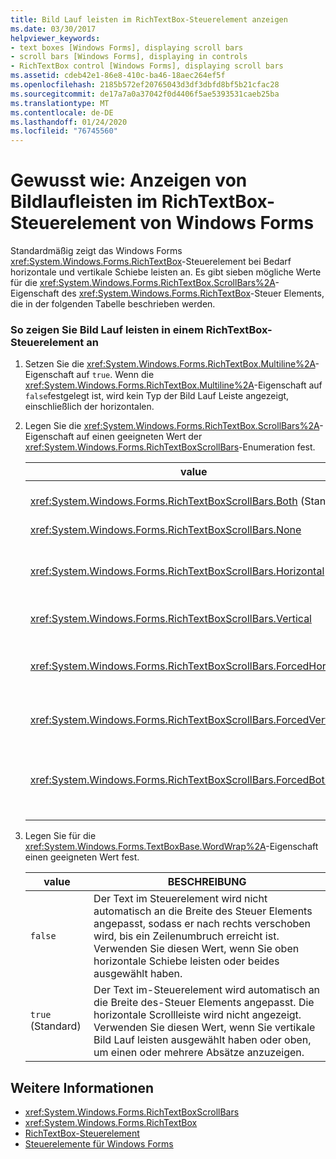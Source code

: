 ```yaml
---
title: Bild Lauf leisten im RichTextBox-Steuerelement anzeigen
ms.date: 03/30/2017
helpviewer_keywords:
- text boxes [Windows Forms], displaying scroll bars
- scroll bars [Windows Forms], displaying in controls
- RichTextBox control [Windows Forms], displaying scroll bars
ms.assetid: cdeb42e1-86e8-410c-ba46-18aec264ef5f
ms.openlocfilehash: 2185b572ef20765043d3df3dbfd8bf5b21cfac28
ms.sourcegitcommit: de17a7a0a37042f0d4406f5ae5393531caeb25ba
ms.translationtype: MT
ms.contentlocale: de-DE
ms.lasthandoff: 01/24/2020
ms.locfileid: "76745560"
---
```

# <a name="how-to-display-scroll-bars-in-the-windows-forms-richtextbox-control"></a>Gewusst wie: Anzeigen von Bildlaufleisten im RichTextBox-Steuerelement von Windows Forms
Standardmäßig zeigt das Windows Forms <xref:System.Windows.Forms.RichTextBox>-Steuerelement bei Bedarf horizontale und vertikale Schiebe leisten an. Es gibt sieben mögliche Werte für die <xref:System.Windows.Forms.RichTextBox.ScrollBars%2A>-Eigenschaft des <xref:System.Windows.Forms.RichTextBox>-Steuer Elements, die in der folgenden Tabelle beschrieben werden.  
  
### <a name="to-display-scroll-bars-in-a-richtextbox-control"></a>So zeigen Sie Bild Lauf leisten in einem RichTextBox-Steuerelement an  
  
1. Setzen Sie die <xref:System.Windows.Forms.RichTextBox.Multiline%2A>-Eigenschaft auf `true`. Wenn die <xref:System.Windows.Forms.RichTextBox.Multiline%2A>-Eigenschaft auf `false`festgelegt ist, wird kein Typ der Bild Lauf Leiste angezeigt, einschließlich der horizontalen.  
  
2. Legen Sie die <xref:System.Windows.Forms.RichTextBox.ScrollBars%2A>-Eigenschaft auf einen geeigneten Wert der <xref:System.Windows.Forms.RichTextBoxScrollBars>-Enumeration fest.  
  
    |value|BESCHREIBUNG|  
    |-----------|-----------------|  
    |<xref:System.Windows.Forms.RichTextBoxScrollBars.Both> (Standard)|Zeigt horizontale oder vertikale Schiebe leisten (oder beides) nur an, wenn Text die Breite oder Länge des Steuer Elements überschreitet.|  
    |<xref:System.Windows.Forms.RichTextBoxScrollBars.None>|Zeigt nie eine beliebige Bild Lauf Leiste an.|  
    |<xref:System.Windows.Forms.RichTextBoxScrollBars.Horizontal>|Zeigt eine horizontale Schiebe Leiste nur an, wenn der Text die Breite des Steuer Elements überschreitet. (Damit dies geschehen kann, muss die <xref:System.Windows.Forms.TextBoxBase.WordWrap%2A>-Eigenschaft auf `false`festgelegt werden.)|  
    |<xref:System.Windows.Forms.RichTextBoxScrollBars.Vertical>|Zeigt eine vertikale Schiebe Leiste nur an, wenn der Text die Höhe des Steuer Elements überschreitet.|  
    |<xref:System.Windows.Forms.RichTextBoxScrollBars.ForcedHorizontal>|Zeigt eine horizontale Schiebe Leiste an, wenn die <xref:System.Windows.Forms.TextBoxBase.WordWrap%2A>-Eigenschaft auf `false`festgelegt ist. Die Bild Lauf Leiste wird abgeblendet angezeigt, wenn der Text nicht die Breite des Steuer Elements überschreitet.|  
    |<xref:System.Windows.Forms.RichTextBoxScrollBars.ForcedVertical>|Zeigt immer eine vertikale Bild Lauf Leiste an. Die Bild Lauf Leiste wird abgeblendet angezeigt, wenn der Text die Länge des Steuer Elements nicht überschreitet.|  
    |<xref:System.Windows.Forms.RichTextBoxScrollBars.ForcedBoth>|Zeigt immer eine vertikale Bild Lauf Leiste an. Zeigt eine horizontale Schiebe Leiste an, wenn die <xref:System.Windows.Forms.TextBoxBase.WordWrap%2A>-Eigenschaft auf `false`festgelegt ist. Die Bild Lauf leisten werden ausgegraut angezeigt, wenn Text die Breite oder Länge des Steuer Elements nicht überschreitet.|  
  
3. Legen Sie für die <xref:System.Windows.Forms.TextBoxBase.WordWrap%2A>-Eigenschaft einen geeigneten Wert fest.  
  
    |value|BESCHREIBUNG|  
    |-----------|-----------------|  
    |`false`|Der Text im Steuerelement wird nicht automatisch an die Breite des Steuer Elements angepasst, sodass er nach rechts verschoben wird, bis ein Zeilenumbruch erreicht ist. Verwenden Sie diesen Wert, wenn Sie oben horizontale Schiebe leisten oder beides ausgewählt haben.|  
    |`true` (Standard)|Der Text im-Steuerelement wird automatisch an die Breite des-Steuer Elements angepasst. Die horizontale Scrollleiste wird nicht angezeigt. Verwenden Sie diesen Wert, wenn Sie vertikale Bild Lauf leisten ausgewählt haben oder oben, um einen oder mehrere Absätze anzuzeigen.|  
  
## <a name="see-also"></a>Weitere Informationen

- <xref:System.Windows.Forms.RichTextBoxScrollBars>
- <xref:System.Windows.Forms.RichTextBox>
- [RichTextBox-Steuerelement](richtextbox-control-windows-forms.md)
- [Steuerelemente für Windows Forms](controls-to-use-on-windows-forms.md)
